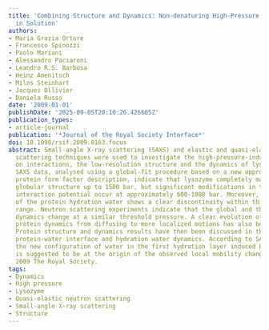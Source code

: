 ```yaml
---
title: 'Combining Structure and Dynamics: Non-denaturing High-Pressure Effect on Lysozyme
  in Solution'
authors:
- Maria Grazia Ortore
- Francesco Spinozzi
- Paolo Mariani
- Alessandro Paciaroni
- Leandro R.S. Barbosa
- Heinz Amenitsch
- Milos Steinhart
- Jacques Ollivier
- Daniela Russo
date: '2009-01-01'
publishDate: '2025-09-05T20:10:26.426605Z'
publication_types:
- article-journal
publication: '*Journal of the Royal Society Interface*'
doi: 10.1098/rsif.2009.0163.focus
abstract: Small-angle X-ray scattering (SAXS) and elastic and quasi-elastic neutron
  scattering techniques were used to investigate the high-pressure-induced changes
  on interactions, the low-resolution structure and the dynamics of lysozyme in solution.
  SAXS data, analysed using a global-fit procedure based on a new approach for hydrated
  protein form factor description, indicate that lysozyme completely maintains its
  globular structure up to 1500 bar, but significant modifications in the protein-protein
  interaction potential occur at approximately 600-1000 bar. Moreover, the mass density
  of the protein hydration water shows a clear discontinuity within this pressure
  range. Neutron scattering experiments indicate that the global and the local lysozyme
  dynamics change at a similar threshold pressure. A clear evolution of the internal
  protein dynamics from diffusing to more localized motions has also been probed.
  Protein structure and dynamics results have then been discussed in the context of
  protein-water interface and hydration water dynamics. According to SAXS results,
  the new configuration of water in the first hydration layer induced by pressure
  is suggested to be at the origin of the observed local mobility changes. o̧pyright
  2009 The Royal Society.
tags:
- Dynamics
- High pressure
- Lysozyme
- Quasi-elastic neutron scattering
- Small-angle X-ray scattering
- Structure
---
```

